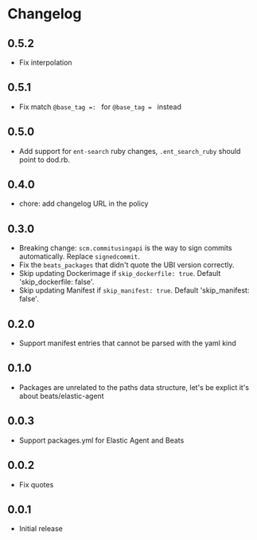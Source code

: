 # Changelog

## 0.5.2

* Fix interpolation

## 0.5.1

* Fix match `@base_tag =: ` for `@base_tag = ` instead

## 0.5.0

* Add support for `ent-search` ruby changes, `.ent_search_ruby` should point to dod.rb.

## 0.4.0

* chore: add changelog URL in the policy

## 0.3.0

- Breaking change: `scm.commitusingapi` is the way to sign commits automatically. Replace `signedcommit`.
- Fix the `beats_packages` that didn't quote the UBI version correctly.
- Skip updating Dockerimage if `skip_dockerfile: true`. Default 'skip_dockerfile: false'.
- Skip updating Manifest if `skip_manifest: true`. Default 'skip_manifest: false'.

## 0.2.0

- Support manifest entries that cannot be parsed with the yaml kind

## 0.1.0

- Packages are unrelated to the paths data structure, let's be explict it's about beats/elastic-agent

## 0.0.3

- Support packages.yml for Elastic Agent and Beats

## 0.0.2

- Fix quotes

## 0.0.1

- Initial release
